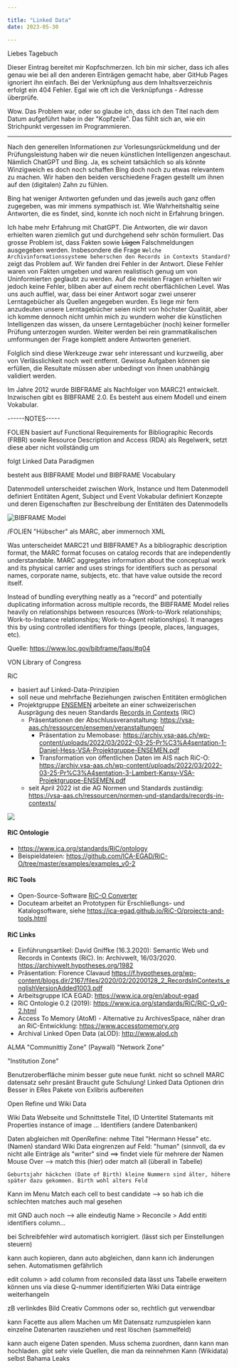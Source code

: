 ```yaml
---

title: "Linked Data"  
date: 2023-05-30   

---
```



Liebes Tagebuch

Dieser Eintrag bereitet mir Kopfschmerzen.
Ich bin mir sicher, dass ich alles genau wie bei all den anderen Einträgen gemacht habe, aber GitHub Pages ignoriert ihn einfach.
Bei der Verknüpfung aus dem Inhaltsverzeichnis erfolgt ein 404 Fehler.
Egal wie oft ich die Verknüpfungs - Adresse überprüfe.

Wow. Das Problem war, oder so glaube ich, dass ich den Titel nach dem Datum aufgeführt habe in der "Kopfzeile". 
Das fühlt sich an, wie ein Strichpunkt vergessen im Programmieren.

-----

Nach den generellen Informationen zur Vorlesungsrückmeldung und der Prüfungsleistung haben wir die neuen künstlichen Intelligenzen angeschaut.
Nämlich ChatGPT und Bing.
Ja, es scheint tatsächlich so als könnte Winzigweich es doch noch schaffen Bing doch noch zu etwas relevantem zu machen.
Wir haben den beiden verschiedene Fragen gestellt um ihnen auf den (digitalen) Zahn zu fühlen.

Bing hat weniger Antworten gefunden und das jeweils auch ganz offen zugegeben, was mir immens sympathisch ist.
Wie Wahrheitshaltig seine Antworten, die es findet, sind, konnte ich noch nicht in Erfahrung bringen.

Ich habe mehr Erfahrung mit ChatGPT.
Die Antworten, die wir davon erhielten waren ziemlich gut und durchgehend sehr schön formuliert.
Das grosse Problem ist, dass Fakten sowie ~~Lügen~~ Falschmeldungen ausgegeben werden.
Insbesondere die Frage ``Welche Archivinformationssysteme beherschen den Records in Contexts Standard?`` zeigt das Problem auf.
Wir fanden drei Fehler in der Antwort.
Diese Fehler waren von Fakten umgeben und waren realistisch genug um von Uninformierten geglaubt zu werden.
Auf die meisten Fragen erhielten wir jedoch keine Fehler, bliben aber auf einem recht oberflächlichen Level.
Was uns auch auffiel, war, dass bei einer Antwort sogar zwei unserer Lerntagebücher als Quellen angegeben wurden.
Es liege mir fern anzudeuten unsere Lerntagebücher seien nicht von höchster Qualität, aber ich komme dennoch nicht umhin mich zu wundern woher die künstlichen Intelligenzen das wissen, da unsere Lerntagebücher (noch) keiner formeller Prüfung unterzogen wurden.
Weiter werden bei rein grammatikalischen umformungen der Frage komplett andere Antworten generiert.

Folglich sind diese Werkzeuge zwar sehr interessant und kurzweilig, aber von Verlässlichkeit noch weit entfernt.
Gewisse Aufgaben können sie erfüllen, die Resultate müssen aber unbedingt von ihnen unabhängig validiert werden.

Im Jahre 2012 wurde BIBFRAME als Nachfolger von MARC21 entwickelt.
Inzwischen gibt es BIBFRAME 2.0.
Es besteht aus einem Modell und einem Vokabular.

------NOTES-----

FOLIEN
basiert auf Functional Requirements for Bibliographic Records (FRBR) sowie Resource Description and Access (RDA) als Regelwerk, setzt diese aber nicht vollständig um

folgt Linked Data Paradigmen

besteht aus BIBFRAME Model und BIBFRAME Vocabulary

Datenmodell unterscheidet zwischen Work, Instance und Item
Datenmodell definiert Entitäten Agent, Subject und Event
Vokabular definiert Konzepte und deren Eigenschaften zur Beschreibung der Entitäten des Datenmodells

![BIBFRAME Model](https://www.loc.gov/bibframe/docs/images/bf2-model.jpg)

/FOLIEN
"Hübscher" als MARC, aber immernoch XML

Was unterscheidet MARC21 und BIBFRAME?
As a bibliographic description format, the MARC format focuses on catalog records that are independently understandable. MARC aggregates information about the conceptual work and its physical carrier and uses strings for identifiers such as personal names, corporate name, subjects, etc. that have value outside the record itself.

Instead of bundling everything neatly as a “record” and potentially duplicating information across multiple records, the BIBFRAME Model relies heavily on relationships between resources (Work-to-Work relationships; Work-to-Instance relationships; Work-to-Agent relationships). It manages this by using controlled identifiers for things (people, places, languages, etc).

Quelle: https://www.loc.gov/bibframe/faqs/#q04

VON Library of Congress

RiC


* basiert auf Linked-Data-Prinzipien
* soll neue und mehrfache Beziehungen zwischen Entitäten ermöglichen
* Projektgruppe [ENSEMEN](https://vsa-aas.ch/verein/arbeitsgruppen/ensemen/) arbeitete an einer schweizerischen Ausprägung des neuen Standards [Records in Contexts](https://www.ica.org/en/records-contexts-german) (RiC)
  * Präsentationen der Abschlussveranstaltung: https://vsa-aas.ch/ressourcen/ensemen/veranstaltungen/
    * Präsentation zu Memobase: https://archiv.vsa-aas.ch/wp-content/uploads/2022/03/2022-03-25-Pr%C3%A4sentation-1-Daniel-Hess-VSA-Projektgruppe-ENSEMEN.pdf
    * Transformation von öffentlichen Daten im AIS nach RiC-O: https://archiv.vsa-aas.ch/wp-content/uploads/2022/03/2022-03-25-Pr%C3%A4sentation-3-Lambert-Kansy-VSA-Projektgruppe-ENSEMEN.pdf
  * seit April 2022 ist die AG Normen und Standards zuständig: https://vsa-aas.ch/ressourcen/normen-und-standards/records-in-contexts/

![](https://raw.githubusercontent.com/ICA-EGAD/RiC-O/master/diagrams/diagrams_v0-2/RiC-CM-overview/diagram_RiC-CM-overview-RiC-v0-2.jpg)

#### RiC Ontologie

* https://www.ica.org/standards/RiC/ontology
* Beispieldateien: https://github.com/ICA-EGAD/RiC-O/tree/master/examples/examples_v0-2

#### RiC Tools

* Open-Source-Software [RiC-O Converter](https://archivesnationalesfr.github.io/rico-converter/)
* Docuteam arbeitet an Prototypen für Erschließungs- und Katalogsoftware, siehe https://ica-egad.github.io/RiC-O/projects-and-tools.html

#### RiC Links

* Einführungsartikel: David Gniffke (16.3.2020): Semantic Web und Records in Contexts (RiC). In: Archivwelt, 16/03/2020. <https://archivwelt.hypotheses.org/1982>
* Präsentation: Florence Clavaud <https://f.hypotheses.org/wp-content/blogs.dir/2167/files/2020/02/20200128_2_RecordsInContexts_englishVersionAdded1003.pdf>
* Arbeitsgruppe ICA EGAD: <https://www.ica.org/en/about-egad>
* RiC Ontologie 0.2 (2019): https://www.ica.org/standards/RiC/RiC-O_v0-2.html
* Access To Memory (AtoM) - Alternative zu ArchivesSpace, näher dran an RiC-Entwicklung: <https://www.accesstomemory.org>
* Archival Linked Open Data (aLOD): <http://www.alod.ch>


ALMA
"Communittiy Zone"
(Paywall)
"Network Zone"

"Institution Zone"

Benutzeroberfläche minim besser
gute neue funkt.
nicht so schnell
MARC datensatz sehr presänt
Braucht gute Schulung!
Linked Data Optionen drin
Besser in ERes Pakete von Exlibris aufbereiten

Open Refine und Wiki Data

Wiki Data
Webseite und Schnittstelle
Titel, ID
Untertitel
Statemants mit Properties
	instance of
	image
	...
Identifiers (andere Datenbanken)

Daten abgleichen mit OpenRefine:
	nehme Titel "Hermann Hesse" etc. (Namen)
	standard Wiki Data
	eingrenzen auf Feld: "human" (sinnvoll, da ev nicht alle Einträge als "writer" sind
	==> findet viele für mehrere der Namen
		Mouse Over --> match this (hier) oder match all (überall in Tabelle)

	Geburtsjahr häckchen (Date of Birth) kleine Nummern sind älter, höhere später dazu gekommen. Birth wohl alters Feld
	
Kann im Menu Match each cell to best candidate --> so hab ich die schlechten matches auch mal gesehen

mit GND auch noch --> alle eindeutig
Name > Reconcile > Add entiti identifiers column...

bei Schreibfehler wird automatisch korrigiert. (lässt sich per Einstellungen steuern)

kann auch kopieren, dann auto abgleichen, dann kann ich änderungen sehen. Automatismen gefährlich

edit column > add column from reconsiled data
	lässt uns Tabelle erweitern
können uns via diese Q-nummer identifizierten Wiki Data einträge weiterhangeln

zB verlinkdes Bild Creativ Commons oder so, rechtlich gut verwendbar

kann Facette aus allem Machen um Mit Datensatz rumzuspielen
kann einzelne Datenarten rausziehen und rest löschen (sammelfeld)

kann auch eigene Daten spenden. Muss schema zuordnen, dann kann man hochladen.
gibt sehr viele Quellen, die man da reinnehmen Kann (Wikidata) selbst Bahama Leaks
